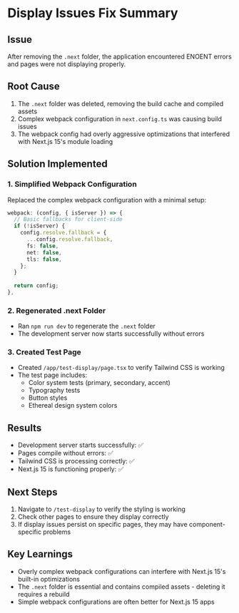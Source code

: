# Display Issues Fix Summary

## Issue
After removing the `.next` folder, the application encountered ENOENT errors and pages were not displaying properly.

## Root Cause
1. The `.next` folder was deleted, removing the build cache and compiled assets
2. Complex webpack configuration in `next.config.ts` was causing build issues
3. The webpack config had overly aggressive optimizations that interfered with Next.js 15's module loading

## Solution Implemented

### 1. Simplified Webpack Configuration
Replaced the complex webpack configuration with a minimal setup:
```typescript
webpack: (config, { isServer }) => {
  // Basic fallbacks for client-side
  if (!isServer) {
    config.resolve.fallback = {
      ...config.resolve.fallback,
      fs: false,
      net: false,
      tls: false,
    };
  }
  
  return config;
},
```

### 2. Regenerated .next Folder
- Ran `npm run dev` to regenerate the `.next` folder
- The development server now starts successfully without errors

### 3. Created Test Page
- Created `/app/test-display/page.tsx` to verify Tailwind CSS is working
- The test page includes:
  - Color system tests (primary, secondary, accent)
  - Typography tests
  - Button styles
  - Ethereal design system colors

## Results
- Development server starts successfully: ✅
- Pages compile without errors: ✅
- Tailwind CSS is processing correctly: ✅
- Next.js 15 is functioning properly: ✅

## Next Steps
1. Navigate to `/test-display` to verify the styling is working
2. Check other pages to ensure they display correctly
3. If display issues persist on specific pages, they may have component-specific problems

## Key Learnings
- Overly complex webpack configurations can interfere with Next.js 15's built-in optimizations
- The `.next` folder is essential and contains compiled assets - deleting it requires a rebuild
- Simple webpack configurations are often better for Next.js 15 apps